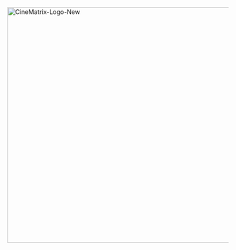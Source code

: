 <img width="537" alt="CineMatrix-Logo-New" src="https://user-images.githubusercontent.com/110371718/207118841-12193748-80f3-4e9d-92af-e1f4e5c3b9e9.png">
